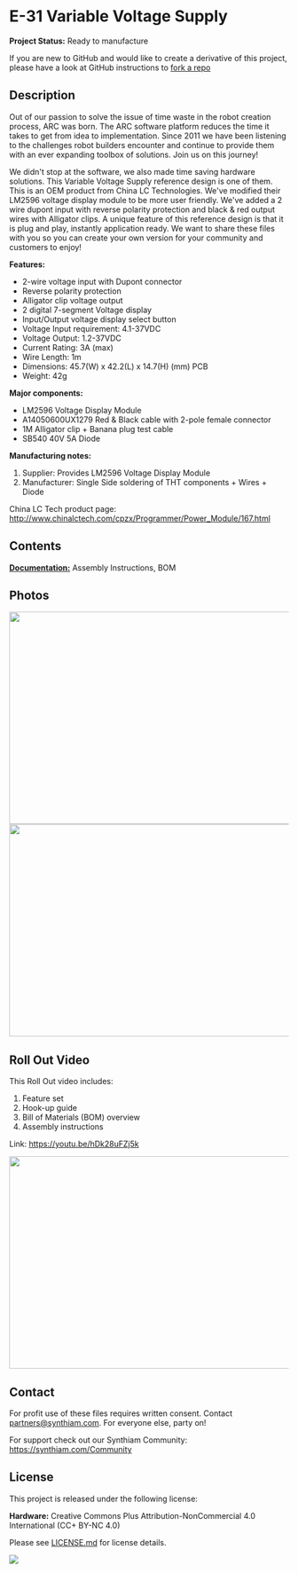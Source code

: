# E-31 Variable Voltage Supply

**Project Status:** Ready to manufacture

If you are new to GitHub and would like to create a derivative of this project, please have a look at GitHub instructions to [fork a repo](https://help.github.com/en/articles/fork-a-repo)

## Description

Out of our passion to solve the issue of time waste in the robot creation process, ARC was born. The ARC software platform reduces the time it takes to get from idea to implementation. Since 2011 we have been listening to the challenges robot builders encounter and continue to provide them with an ever expanding toolbox of solutions. Join us on this journey!

We didn't stop at the software, we also made time saving hardware solutions. This Variable Voltage Supply reference design is one of them. This is an OEM product from China LC Technologies. We've modified their LM2596 voltage display module to be more user friendly. We've added a 2 wire dupont input with reverse polarity protection and black &  red output wires with Alligator clips. A unique feature of this reference design is that it is plug and play, instantly application ready. We want to share these files with you so you can create your own version for your community and customers to enjoy!

**Features:** 
- 2-wire voltage input with Dupont connector
- Reverse polarity protection
- Alligator clip voltage output
- 2 digital 7-segment Voltage display
- Input/Output voltage display select button
- Voltage Input requirement: 4.1-37VDC 
- Voltage Output: 1.2-37VDC
- Current Rating: 3A (max)
- Wire Length: 1m
- Dimensions: 45.7(W) x 42.2(L) x 14.7(H) (mm) PCB 
- Weight: 42g

**Major components:** 
- LM2596 Voltage Display Module
- A14050600UX1279 Red & Black cable with 2-pole female connector
- 1M Alligator clip + Banana plug test cable
- SB540 40V 5A Diode

**Manufacturing notes:** 
1. Supplier: Provides LM2596 Voltage Display Module
2. Manufacturer: Single Side soldering of THT components + Wires + Diode

China LC Tech product page: http://www.chinalctech.com/cpzx/Programmer/Power_Module/167.html

## Contents

[**Documentation:**](https://github.com/synthiam/E-31_Variable_Voltage_Supply/tree/master/E-31%20Documentation) Assembly Instructions, BOM

## Photos

<p align="left">
<img src="https://live.staticflickr.com/65535/32801180347_81f0c5c0d8_k.jpg" width="683" height="383">
<img src="https://live.staticflickr.com/65535/40778036753_8ce8609811_k.jpg" width="683" height="383"></p>

## Roll Out Video

This Roll Out video includes:

1. Feature set 
2. Hook-up guide 
3. Bill of Materials (BOM) overview
4. Assembly instructions

Link: https://youtu.be/hDk28uFZj5k

<a href="https://youtu.be/hDk28uFZj5k"><img src="https://media.giphy.com/media/VJHIKu1DQFVIV1ZiDb/giphy.gif" width="683" height="383"></a> 

## Contact

For profit use of these files requires written consent. Contact partners@synthiam.com. For everyone else, party on!

For support check out our Synthiam Community: https://synthiam.com/Community

## License

This project is released under the following license:

**Hardware:** Creative Commons Plus Attribution-NonCommercial 4.0 International (CC+ BY-NC 4.0)

Please see [LICENSE.md](https://github.com/synthiam/E-31_Variable_Voltage_Supply/blob/master/LICENSE.md) for license details.

<a href="https://synthiam.com"><img src="https://live.staticflickr.com/65535/47791527651_358dffb302_m.jpg"></a>

